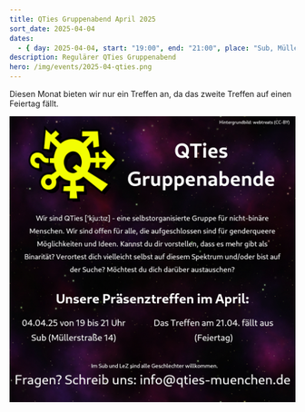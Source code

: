 ```yaml
---
title: QTies Gruppenabend April 2025
sort_date: 2025-04-04
dates:
  - { day: 2025-04-04, start: "19:00", end: "21:00", place: "Sub, Müllerstraße 14" }
description: Regulärer QTies Gruppenabend
hero: /img/events/2025-04-qties.png
---
```


Diesen Monat bieten wir nur ein Treffen an, da das zweite Treffen auf einen Feiertag fällt.

![](/img/events/2025-04-qties.png)
